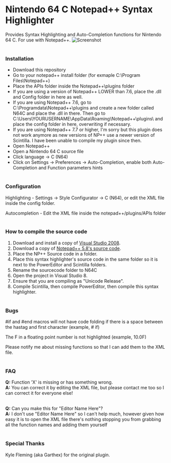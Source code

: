 # Nintendo 64 C Notepad++ Syntax Highlighter
Provides Syntax Highlighting and Auto-Completion functions for Nintendo 64 C. For use with Notepad++.
![Screenshot](https://i.imgur.com/fZ1lWGY.png)<br/><br/>

### Installation
* Download this repository
* Go to your notepad++ install folder (for exmaple C:\Program Files\Notepad++\)
* Place the APIs folder inside the Notepad++\plugins folder
* If you are using a version of Notepad++ LOWER than 7.6, place the .dll and Config folder in here as well. 
* If you are using Notepad++ 7.6, go to C:\Programdata\Notepad++\plugins and create a new folder called N64C and place the .dll in there. Then go to C:\Users\YOURUSERNAME\AppData\Roaming\Notepad++\plugins\ and place the config folder in here, overwriting if necessary.
* If you are using Notepad++ 7.7 or higher, I'm sorry but this plugin does not work anymore as new versions of NP++ use a newer version of Scintilla. I have been unable to compile my plugin since then.
* Open Notepad++
* Open a Nintendo 64 C source file
* Click language -> C (N64)
* Click on Settings -> Preferences -> Auto-Completion, enable both Auto-Completion and Function parameters hints<br/><br/>

### Configuration
Highlighting - Settings -> Style Configurator -> C (N64), or edit the XML file inside the config folder.

Autocompletion - Edit the XML file inside the notepad++/plugins/APIs folder<br/><br/>

### How to compile the source code
1. Download and install a copy of [Visual Studio 2008](https://www.microsoft.com/en-us/download/details.aspx?id=7873).
2. Download a copy of [Notepad++ 5.8's source code](https://github.com/notepad-plus-plus/notepad-plus-plus/releases/tag/v5.8).
3. Place the NP++ Source code in a folder. 
4. Place this syntax highlighter's source code in the same folder so it is next to the PowerEditor and Scintilla folders.
5. Rename the sourcecode folder to N64C
6. Open the project in Visual Studio 8.
7. Ensure that you are compiling as "Unicode Release".
8. Compile Scintilla, then compile PowerEditor, then compile this syntax highlighter.<br/><br/>

### Bugs
#if and #end macros will not have code folding if there is a space between the hastag and first character (example, # if)

The F in a floating point number is not highlighted (example, 10.0F)

Please notify me about missing functions so that I can add them to the XML file.<br/><br/>

### FAQ
**Q:** Function 'X' is missing or has something wrong.<br/>
**A:** You can correct it by editing the XML file, but please contact me too so I can correct it for everyone else!<br/><br/>

**Q:** Can you make this for "Editor Name Here"?<br/>
**A:** I don't use "Editor Name Here" so I can't help much, however given how easy it is to open the XML file there's nothing stopping you from grabbing all the function names and adding them yourself<br/><br/>

### Special Thanks
Kyle Fleming (aka Garthex) for the original plugin.
